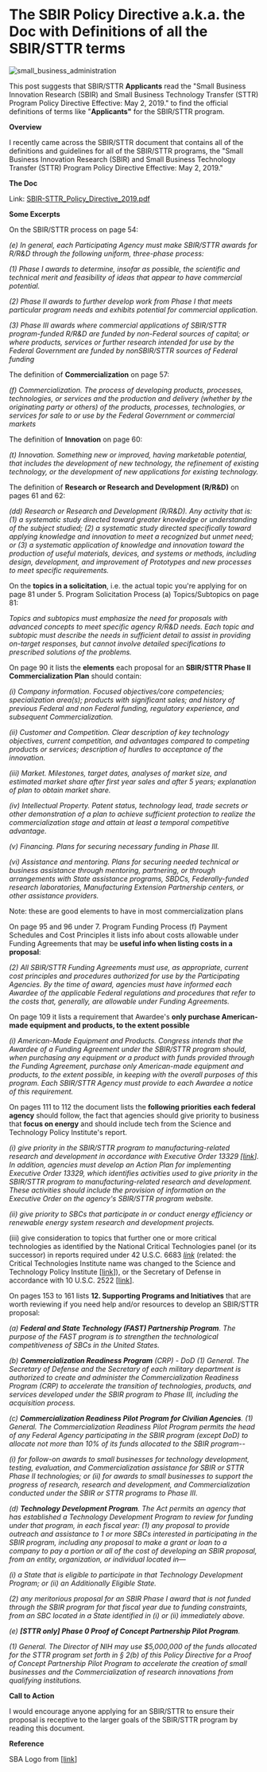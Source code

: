 # The SBIR Policy Directive a.k.a. the Doc with Definitions of all the SBIR/STTR terms

![small_business_administration](small_business_administration.png)

This post suggests that SBIR/STTR **Applicants** read the "Small Business Innovation Research (SBIR) and Small Business Technology Transfer (STTR) Program Policy Directive Effective: May 2, 2019." to find the official definitions of terms like "**Applicants"** for the SBIR/STTR program.

**Overview**

I recently came across the SBIR/STTR document that contains all of the definitions and guidelines for all of the SBIR/STTR programs, the "Small Business Innovation Research (SBIR) and Small Business Technology Transfer (STTR) Program Policy Directive Effective: May 2, 2019."

**The Doc**

Link: [SBIR-STTR_Policy_Directive_2019.pdf](SBIR-STTR_Policy_Directive_2019.pdf) 

**Some Excerpts**

On the SBIR/STTR process on page 54:

_(e) In general, each Participating Agency must make SBIR/STTR awards for R/R&D_ _through the following uniform, three-phase process:_

_(1) Phase I awards to determine, insofar as possible, the scientific and technical merit and feasibility of ideas that appear to have commercial potential._ 

_(2) Phase II awards to further develop work from Phase I that meets particular program needs and exhibits potential for commercial application._ 

_(3) Phase III awards where commercial applications of SBIR/STTR program-funded R/R&D are funded by non-Federal sources of capital; or where products, services or further research intended for use by the Federal Government are funded by nonSBIR/STTR sources of Federal funding_

The definition of **Commercialization** on page 57:

_(f) Commercialization. The process of developing products, processes, technologies, or services and the production and delivery (whether by the originating party or others) of the products, processes, technologies, or services for sale to or use by the Federal Government or commercial markets_

The definition of **Innovation** on page 60:

_(t) Innovation. Something new or improved, having marketable potential, that includes the development of new technology, the refinement of existing technology, or the development of new applications for existing technology._

The definition of **Research or Research and Development (R/R&D)** on pages 61 and 62:

_(dd) Research or Research and Development (R/R&D). Any activity that is: (1) a systematic study directed toward greater knowledge or understanding of the subject studied; (2) a systematic study directed specifically toward applying knowledge and innovation to meet a recognized but unmet need; or (3) a systematic application of knowledge and innovation toward the production of useful materials, devices, and systems or methods, including design, development, and improvement of Prototypes and new processes to meet specific requirements._

On the **topics in a solicitation**, i.e. the actual topic you're applying for on page 81 under 5. Program Solicitation Process (a) Topics/Subtopics on page 81:

_Topics and subtopics must emphasize the need for proposals with advanced concepts to meet specific agency R/R&D needs. Each topic and subtopic must describe the needs in sufficient detail to assist in providing on-target responses, but cannot involve detailed specifications to prescribed solutions of the problems._

On page 90 it lists the **elements** each proposal for an **SBIR/STTR Phase II Commercialization Plan** should contain:

_(i) Company information. Focused objectives/core competencies; specialization area(s); products with significant sales; and history of previous Federal and non Federal funding, regulatory experience, and subsequent Commercialization._

_(ii) Customer and Competition. Clear description of key technology objectives, current competition, and advantages compared to competing products or services; description of hurdles to acceptance of the innovation._

_(iii) Market. Milestones, target dates, analyses of market size, and estimated market share after first year sales and after 5 years; explanation of plan to obtain market share._

_(iv) Intellectual Property. Patent status, technology lead, trade secrets or other demonstration of a plan to achieve sufficient protection to realize the commercialization stage and attain at least a temporal competitive advantage._

_(v) Financing. Plans for securing necessary funding in Phase III._

_(vi) Assistance and mentoring. Plans for securing needed technical or business assistance through mentoring, partnering, or through arrangements with State assistance programs, SBDCs, Federally-funded research laboratories, Manufacturing Extension Partnership centers, or other assistance providers._

Note: these are good elements to have in most commercialization plans

On page 95 and 96 under 7. Program Funding Process (f) Payment Schedules and Cost Principles it lists info about costs allowable under Funding Agreements that may be **useful info when listing costs in a proposal**:

_(2) All SBIR/STTR Funding Agreements must use, as appropriate, current cost principles and procedures authorized for use by the Participating Agencies. By the time of award, agencies must have informed each Awardee of the applicable Federal regulations and procedures that refer to the costs that, generally, are allowable under Funding Agreements._

On page 109 it lists a requirement that Awardee's **only purchase American-made equipment and products, to the extent possible**

_(i) American-Made Equipment and Products. Congress intends that the Awardee of a Funding Agreement under the SBIR/STTR program should, when purchasing any equipment or a product with funds provided through the Funding Agreement, purchase only American-made equipment and products, to the extent possible, in keeping with the overall purposes of this program. Each SBIR/STTR Agency must provide to each Awardee a notice of this requirement._

On pages 111 to 112 the document lists the **following priorities each federal agency** should follow, the fact that agencies should give priority to business that **focus on energy** and should include tech from the Science and Technology Policy Institute's report.

_(i) give priority in the SBIR/STTR program to manufacturing-related research and development in accordance with Executive Order 13329 \[_[_link_](http://www.gpo.gov/fdsys/pkg/FR-2004-02-26/pdf/04-4436.pdf)_\]. In addition, agencies must develop an Action Plan for implementing Executive Order 13329, which identifies activities used to give priority in the SBIR/STTR program to manufacturing-related research and development. These activities should include_ _the provision of information on the Executive Order on the agency's SBIR/STTR program website._

_(ii) give priority to SBCs that participate in or conduct energy efficiency or renewable energy system research and development projects._

(iii) give consideration to topics that further one or more critical technologies as identified by the National Critical Technologies panel (or its successor) in reports required under 42 U.S.C. 6683 [*link*](USCODE-1994-title42-chap79-subchapVI-sec6683.pdf) (related: the Critical Technologies Institute name was changed to the Science and Technology Policy Institute [[link](http://www.ida.org/en/ida-ffrdcs/science-and-technology-policy-institute)]), or the Secretary of Defense in accordance with 10 U.S.C. 2522 [[link]( [USCODE-2018-title10-subtitleA-partIV-chap148-subchapIV-sec2522.pdf](USCODE-2018-title10-subtitleA-partIV-chap148-subchapIV-sec2522.pdf) )]. 

On pages 153 to 161 lists **12\. Supporting Programs and Initiatives** that are worth reviewing if you need help and/or resources to develop an SBIR/STTR proposal:

_(a)_ **_Federal and State Technology (FAST) Partnership Program_**_. The purpose of the FAST program is to strengthen the technological competitiveness of SBCs in the United States._

_(b)_ **_Commercialization Readiness Program_** _(CRP) - DoD_ _(1) General. The Secretary of Defense and the Secretary of each military department is authorized to create and administer the Commercialization Readiness Program (CRP) to accelerate the transition of technologies, products, and services developed under the SBIR program to Phase III, including the acquisition process._

_(c)_ **_Commercialization Readiness Pilot Program for Civilian Agencies_**_._ _(1) General. The Commercialization Readiness Pilot Program permits the head of any Federal Agency participating in the SBIR program (except DoD) to allocate not more than 10% of its funds allocated to the SBIR program--_

_(i) for follow-on awards to small businesses for technology development, testing, evaluation, and Commercialization assistance for SBIR or STTR Phase II technologies; or_ _(ii) for awards to small businesses to support the progress of research, research and development, and Commercialization conducted under the SBIR or STTR programs to Phase III._

_(d)_ **_Technology Development Program_**_. The Act permits an agency that has established a Technology Development Program to review for funding under that program, in each fiscal year:_ _(1) any proposal to provide outreach and assistance to 1 or more SBCs interested in participating in the SBIR program, including any proposal to make a grant or loan to a company to pay a portion or all of the cost of developing an SBIR proposal, from an entity, organization, or individual located in—_

_(i) a State that is eligible to participate in that Technology Development Program;_ _or_ _(ii) an Additionally Eligible State._

_(2) any meritorious proposal for an SBIR Phase I award that is not funded through the SBIR program for that fiscal year due to funding constraints, from an SBC located in a State identified in (i) or (ii) immediately above._

_(e)_ **_[STTR only] Phase 0 Proof of Concept Partnership Pilot Program_**_._

_(1) General. The Director of NIH may use $5,000,000 of the funds allocated for the STTR program set forth in § 2(b) of this Policy Directive for a Proof of Concept Partnership Pilot Program to accelerate the creation of small businesses and the Commercialization of research innovations from qualifying institutions._

**Call to Action**

I would encourage anyone applying for an SBIR/STTR to ensure their proposal is receptive to the larger goals of the SBIR/STTR program by reading this document.

**Reference**

SBA Logo from [[link](http://www.sba.gov/brand/visual-identity/logo/)\]
